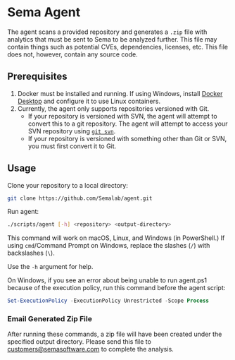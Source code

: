 # Sema Agent

The agent scans a provided repository and generates a `.zip` file with analytics
that must be sent to Sema to be analyzed further.  This file may contain things
such as potential CVEs, dependencies, licenses, etc. This file does not, however,
contain any source code.

## Prerequisites

1. Docker must be installed and running. If using Windows, install [Docker Desktop][1]
   and configure it to use Linux containers.
2. Currently, the agent only supports repositories versioned with Git.
   - If your repository is versioned with SVN, the agent will attempt to convert
     this to a git repository. The agent will attempt to access your SVN repository
     using [`git svn`][2].
   - If your repository is versioned with something other than Git or SVN, you must
       first convert it to Git.

## Usage

Clone your repository to a local directory:
```sh
git clone https://github.com/Semalab/agent.git
```

Run agent:
```sh
./scripts/agent [-h] <repository> <output-directory>
```
This command will work on macOS, Linux, and Windows (in PowerShell.) If using
`cmd`/Command Prompt on Windows, replace the slashes (`/`) with backslashes (`\`).

Use the `-h` argument for help.

On Windows, if you see an error about being unable to run agent.ps1 because of the execution policy, run this command before the agent script:
```powershell
Set-ExecutionPolicy -ExecutionPolicy Unrestricted -Scope Process
```

### Email Generated Zip File
After running these commands, a zip file will have been created under the specified output directory.
Please send this file to [customers@semasoftware.com](mailto:customers@semasoftware.com) to complete the analysis.


[1]: https://www.docker.com/products/docker-desktop/
[2]: https://git-scm.com/docs/git-svn
